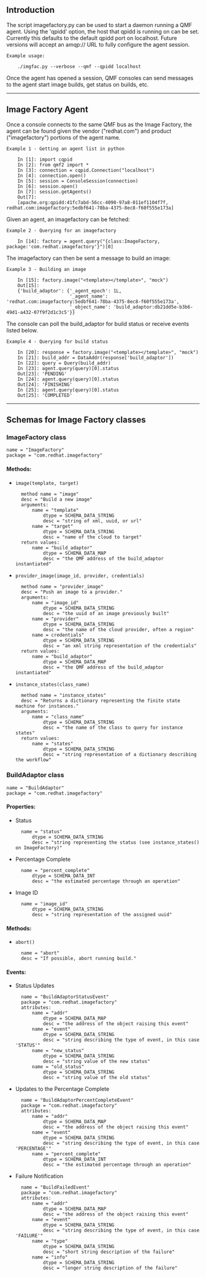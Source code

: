 ## Introduction ##

The script imagefactory.py can be used to start a daemon running a QMF agent.  Using the 'qpidd' option, the host that qpidd is running on can be set.  Currently this defaults to the default qpidd port on localhost.  Future versions will accept an amqp:// URL to fully configure the agent session.

	Example usage:
	
		./imgfac.py --verbose --qmf --qpidd localhost

Once the agent has opened a session, QMF consoles can send messages to the agent start image builds, get status on builds, etc.

---

## Image Factory Agent ##

Once a console connects to the same QMF bus as the Image Factory, the agent can be found given the vendor ("redhat.com") and product ("imagefactory") portions of the agent name.  

	Example 1 - Getting an agent list in python
	
		In [1]: import cqpid
		In [2]: from qmf2 import *
		In [3]: connection = cqpid.Connection("localhost")
		In [4]: connection.open()
		In [5]: session = ConsoleSession(connection)
		In [6]: session.open()
		In [7]: session.getAgents()
		Out[7]: 
		[apache.org:qpidd:41fc7abd-56cc-4090-97a8-011ef1104f7f, redhat.com:imagefactory:5edbf641-78ba-4375-8ec8-f60f555e173a]
		
Given an agent, an imagefactory can be fetched:

	Example 2 - Querying for an imagefactory
	
		In [14]: factory = agent.query("{class:ImageFactory, package:'com.redhat.imagefactory'}")[0]
		
The imagefactory can then be sent a message to build an image:

	Example 3 - Building an image
	
		In [15]: factory.image("<template></template>", "mock")
		Out[15]: 
		{'build_adaptor': {'_agent_epoch': 1L,
		                   '_agent_name': 'redhat.com:imagefactory:5edbf641-78ba-4375-8ec8-f60f555e173a',
		                   '_object_name': 'build_adaptor:db21dd5e-b3b6-49d1-a432-07f9f2d1c3c5'}}
		
The console can poll the build_adaptor for build status or receive events listed below.

	Example 4 - Querying for build status
	
		In [20]: response = factory.image("<template></template>", "mock")
		In [21]: build_addr = DataAddr(response['build_adaptor'])
		In [22]: query = Query(build_addr)
		In [23]: agent.query(query)[0].status
		Out[23]: 'PENDING'
		In [24]: agent.query(query)[0].status
		Out[24]: 'FINISHING'
		In [25]: agent.query(query)[0].status
		Out[25]: 'COMPLETED'
		
---
## Schemas for Image Factory classes ##

### ImageFactory class ###
    name = "ImageFactory"
    package = "com.redhat.imagefactory"
#### Methods: ####
* `image(template, target)`
        
        method name = "image"
        desc = "Build a new image"
        arguments:
            name = "template"
                dtype = SCHEMA_DATA_STRING
                desc = "string of xml, uuid, or url"
            name = "target"
                dtype = SCHEMA_DATA_STRING
                desc = "name of the cloud to target"
        return values:
            name = "build_adaptor"
                dtype = SCHEMA_DATA_MAP
                desc = "the QMF address of the build_adaptor instantiated"

* `provider_image(image_id, provider, credentials)`
        
        method name = "provider_image"
        desc = "Push an image to a provider."
        arguments:
            name = "image_id"
                dtype = SCHEMA_DATA_STRING
                desc = "the uuid of an image previously built"
            name = "provider"
                dtype = SCHEMA_DATA_STRING
                desc = "the name of the cloud provider, often a region"
            name = credentials"
                dtype = SCHEMA_DATA_STRING
                desc = "an xml string representation of the credentials"
        return values:
            name = "build_adaptor"
                dtype = SCHEMA_DATA_MAP
                desc = "the QMF address of the build_adaptor instantiated"

* `instance_states(class_name)`
        
        method name = "instance_states"
        desc = "Returns a dictionary representing the finite state machine for instances."
        arguments:
            name = "class_name"
                dtype = SCHEMA_DATA_STRING
                desc = "the name of the class to query for instance states"
        return values:
            name = "states"
                dtype = SCHEMA_DATA_STRING
                desc = "string representation of a dictionary describing the workflow"
    
### BuildAdaptor class ###
    name = "BuildAdaptor"
    package = "com.redhat.imagefactory"

#### Properties: ####
* Status
        
        name = "status"
            dtype = SCHEMA_DATA_STRING
            desc = "string representing the status (see instance_states() on ImageFactory)"
* Percentage Complete
        
        name = "percent_complete"
            dtype = SCHEMA_DATA_INT
            desc = "the estimated percentage through an operation"
* Image ID
        
        name = "image_id"
            dtype = SCHEMA_DATA_STRING
            desc = "string representation of the assigned uuid"

#### Methods: ####
* `abort()`
        
        name = "abort"
        desc = "If possible, abort running build."

#### Events: ####
* Status Updates
        
        name = "BuildAdaptorStatusEvent"
        package = "com.redhat.imagefactory"
        attributes:
            name = "addr"
                dtype = SCHEMA_DATA_MAP
                desc = "the address of the object raising this event"
            name = "event"
                dtype = SCHEMA_DATA_STRING
                desc = "string describing the type of event, in this case 'STATUS'"
            name = "new_status"
                dtype = SCHEMA_DATA_STRING
                desc = "string value of the new status"
            name = "old_status"
                dtype = SCHEMA_DATA_STRING
                desc = "string value of the old status"
        
* Updates to the Percentage Complete
        
        name = "BuildAdaptorPercentCompleteEvent"
        package = "com.redhat.imagefactory"
        attributes:
            name = "addr"
                dtype = SCHEMA_DATA_MAP
                desc = "the address of the object raising this event"
            name = "event"
                dtype = SCHEMA_DATA_STRING
                desc = "string describing the type of event, in this case 'PERCENTAGE'"
            name = "percent_complete"
                dtype = SCHEMA_DATA_INT
                desc = "the estimated percentage through an operation"
        
* Failure Notification
        
        name = "BuildFailedEvent"
        package = "com.redhat.imagefactory"
        attributes:
            name = "addr"
                dtype = SCHEMA_DATA_MAP
                desc = "the address of the object raising this event"
            name = "event"
                dtype = SCHEMA_DATA_STRING
                desc = "string describing the type of event, in this case 'FAILURE'"
            name = "type"
                dtype = SCHEMA_DATA_STRING
                desc = "short string description of the failure"
            name = "info"
                dtype = SCHEMA_DATA_STRING
                desc = "longer string description of the failure"

